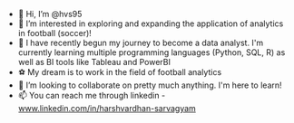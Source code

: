 - 👋 Hi, I’m @hvs95
- 👀 I’m interested in exploring and expanding the application of analytics in football (soccer)! 
- 🌱 I have recently begun my journey to become a data analyst. I'm currently learning multiple programming languages (Python, SQL, R) as well as BI tools like Tableau and PowerBI 
- ⚽ My dream is to work in the field of football analytics
- 💞️ I’m looking to collaborate on pretty much anything. I'm here to learn!
- 📫 You can reach me through linkedin - www.linkedin.com/in/harshvardhan-sarvagyam

<!---
hvs95/hvs95 is a ✨ special ✨ repository because its `README.md` (this file) appears on your GitHub profile.
You can click the Preview link to take a look at your changes.
--->
